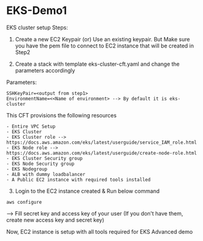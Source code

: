 # EKS-Demo1
EKS cluster setup
Steps:
1. Create a new EC2 Keypair
 (or)
   Use an existing keypair. But Make sure you have the pem file to connect to EC2 instance that will be created in Step2

2. Create a stack with template eks-cluster-cft.yaml and change the parameters accordingly

Parameters:

```
SSHKeyPair=<output from step1>
EnvironmentName=<<Name of environment> --> By default it is eks-cluster
```

This CFT provisions the following resources

    - Entire VPC Setup
    - EKS Cluster
    - EKS Cluster role --> https://docs.aws.amazon.com/eks/latest/userguide/service_IAM_role.html
    - EKS Node role --> https://docs.aws.amazon.com/eks/latest/userguide/create-node-role.html
    - EKS Cluster Security group
    - EKS Node Security group
    - EKS Nodegroup
    - ALB with dummy loadbalancer
    - A Public EC2 instance with required tools installed

3. Login to the EC2 instance created & Run below command
```
aws configure
```
--> Fill secret key and access key of your user (If you don't have them, create new access key and secret key)

Now, EC2 instance is setup with all tools required for EKS Advanced demo
